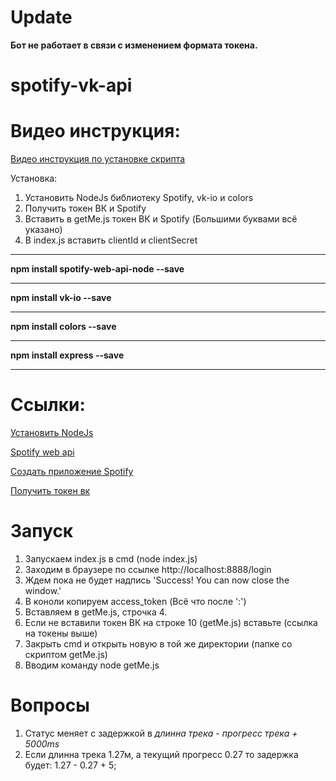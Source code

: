 # Update

**Бот не работает в связи с изменением формата токена.**

# spotify-vk-api

# Видео инструкция:
[Видео инструкция по установке скрипта](https://vk.com/video320494971_456239810)

Установка:
1. Установить NodeJs библиотеку Spotify, vk-io и colors
2. Получить токен ВК и Spotify
3. Вставить в getMe.js токен ВК и Spotify (Большими буквами всё указано)
4. В index.js вставить clientId и clientSecret


***
**npm install spotify-web-api-node --save**
***
**npm install vk-io --save**
***
**npm install colors --save**
***
**npm install express --save**
***

# Ссылки:
[Установить NodeJs](https://htmlacademy.ru/blog/boost/tools/installing-nodejs#:~:text=%D0%A3%D1%81%D1%82%D0%B0%D0%BD%D0%BE%D0%B2%D0%BA%D0%B0%20Node.&text=%D0%94%D0%BB%D1%8F%20Windows%20%D0%B5%D1%81%D1%82%D1%8C%20%D1%82%D0%BE%D0%BB%D1%8C%D0%BA%D0%BE%20%D0%BE%D0%B4%D0%B8%D0%BD,%D1%81%D0%BB%D0%B5%D0%B4%D1%83%D0%B5%D1%82%20%D0%B7%D0%B0%D0%BF%D1%83%D1%81%D1%82%D0%B8%D1%82%D1%8C%20%D0%B8%20%D1%83%D1%81%D1%82%D0%B0%D0%BD%D0%BE%D0%B2%D0%B8%D1%82%D1%8C%20Node.)

[Spotify web api](https://developer.spotify.com/documentation/web-api/)

[Создать приложение Spotify](https://developer.spotify.com/dashboard/)

[Получить токен вк](https://vkhost.github.io/)


# Запуск
1. Запускаем index.js в cmd (node index.js)
2. Заходим в браузере по ссылке http://localhost:8888/login
3. Ждем пока не будет надпись 'Success! You can now close the window.'
4. В коноли копируем access_token (Всё что после ':')
5. Вставляем в getMe.js, строчка 4.
6. Если не вставили токен ВК на строке 10 (getMe.js) вставьте (ссылка на токены выше)
7. Закрыть cmd и открыть новую в той же директории (папке со скриптом getMe.js)
8. Вводим команду node getMe.js

# Вопросы

1. Статус меняет с задержкой в *длинна трека - прогресс трека + 5000ms*
2. Если длинна трека 1.27м, а текущий прогресс 0.27 то задержка будет: 1.27 - 0.27 + 5;
